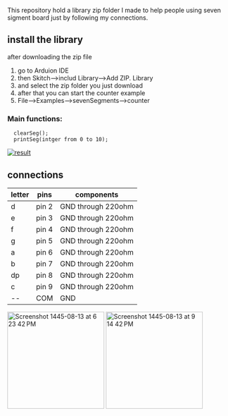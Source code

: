 This repository hold a library zip folder I made to help people using seven sigment board
just by following my connections.

## install the library
after downloading the zip file
1. go to Arduion IDE
2. then Skitch-->includ Library-->Add ZIP. Library
3. and select the zip folder you just download
4. after that you can start the counter example
5. File-->Examples-->sevenSegments-->counter
### Main functions:
```
  clearSeg();
  printSeg(intger from 0 to 10);
```
   
[![result](https://img.youtube.com/vi/DjkZud5mAdM/0.jpg)](https://www.youtube.com/watch?v=DjkZud5mAdM)


## connections

letter|     pins       |  components        |
------| -------------  | ------------------ |
d     |     pin 2      | GND through 220ohm |
e     |     pin 3      | GND through 220ohm |
f     |     pin 4      | GND through 220ohm |
g     |     pin 5      | GND through 220ohm | 
a     |     pin 6      | GND through 220ohm |
b     |     pin 7      | GND through 220ohm |
dp    |     pin 8      | GND through 220ohm |
c     |     pin 9      | GND through 220ohm |
 --   |     COM        |       GND          |
      

<img width="220" alt="Screenshot 1445-08-13 at 6 23 42 PM" src="https://github.com/AbdullahBamufleh/sevenSegments/assets/148006077/a0c8df7f-0ce8-4fbc-9185-9ec8277ea501">

<img width="220" alt="Screenshot 1445-08-13 at 9 14 42 PM" src="https://github.com/AbdullahBamufleh/sevenSegments/assets/148006077/dc91af31-0113-47f1-b759-adf2c6ba3280">




